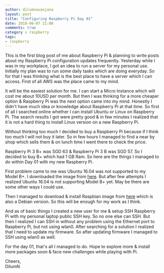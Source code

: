 ```yaml
---
author: dilumnavanjana
layout: post
title: "Configuring Raspberry Pi Day 01"
date: 2018-06-07 21:00
comments: true
category : raspberry
tags:
- raspberry
---
```


This is the first blog post of me about Raspberry Pi & planning to write posts about my Raspberry Pi configuration updates frequently. Yesterday while I was in my workplace, I got an idea to run a server for my personal use. Initially my plan was to run some daily tasks which are doing everyday. So for that I was thinking what is the best place to have a server which I can access. First of all AWS was the place came to my mind.

It will be the easiest solution for me. I can start a Micro Instance which will cost me about 10USD per month. But then I was thinking for a more cheaper option & Raspberry Pi was the next option came into my mind. Honestly I didn't have much idea or knowledge about Raspberry Pi at that time. So first of all I searched online whether I can install Ubuntu or Linux on Raspberry Pi. The search results I got were pretty good & in few minutes I realized that it is not a hard thing to install Linux version on a new Raspberry Pi.

Without thinking too much I decided to buy a Raspberry Pi because if I think too much I will not buy it later. So in few hours I managed to find a near by shop which sells them & on lunch time I went there to check the price.

Raspberry Pi 3 B+ was SGD 63 & Raspberry Pi 3 B was SGD 57. So I decided to buy B+ which had 1 GB Ram. So here are the things I managed to do within Day 01 with my new Raspberry Pi.

First problem came to me was Ubuntu 16.04 was not supported to my Model B+. I downloaded the image from [here](https://ubuntu-pi-flavour-maker.org/download/). But after few attempts I realized Ubuntu 16.04 is not supporting Model B+ yet. May be there are some other ways I could use.

Then I managed to download & install Raspbian image from [here](https://www.raspberrypi.org/downloads/raspbian/) which is also a Debian version. So this will be enough for my work as I think.

And as of basic things I created a new user for me & setup SSH Raspberry Pi with my personal laptop public SSH key. So no one else can SSH. But then I realized I can SSH in without any problem using the Ethernet port to Raspberry Pi, but not using wlan0. After searching for a solution I realized that I need to update my firmware. So after updating firmware I managed to SSH using wlan0 as well.

For the day 01, that's all I managed to do. Hope to explore more & install more packages soon & face new challenges while playing with Pi.


Cheers,<br>
DilumN
